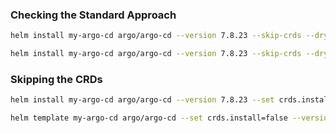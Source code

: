 
### Checking the Standard Approach
```sh
helm install my-argo-cd argo/argo-cd --version 7.8.23 --skip-crds --dry-run 

helm install my-argo-cd argo/argo-cd --version 7.8.23 --skip-crds --dry-run | grep CustomResourceDefinition
```

### Skipping the CRDs
```sh
helm install my-argo-cd argo/argo-cd --version 7.8.23 --set crds.install=false --dry-run | grep CustomResourceDefinition

helm template my-argo-cd argo/argo-cd --set crds.install=false --version 7.8.23 > argo-no-crd.yaml
```